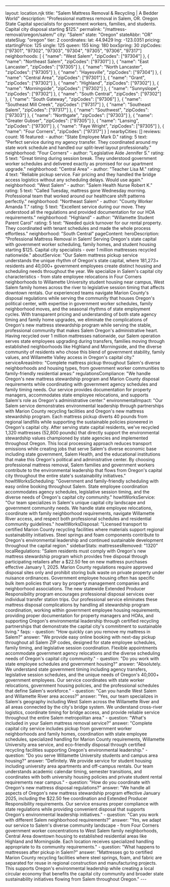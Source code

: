 ---
layout: location.njk
title: "Salem Mattress Removal & Recycling | A Bedder World"
description: "Professional mattress removal in Salem, OR. Oregon State Capital specialists for government workers, families, and students. Capital city disposal starting $125."
permalink: "/mattress-removal/oregon/salem/"
city: "Salem" state: "Oregon" stateAbbr: "OR" stateSlug: "oregon" tier: 2 coordinates: lat: 44.9429 lng: -123.0351 pricing: startingPrice: 125 single: 125 queen: 155 king: 180 boxSpring: 30 zipCodes: ["97301", "97302", "97303", "97304", "97305", "97306", "97317"] neighborhoods: [ { "name": "West Salem", "zipCodes": ["97304"] }, { "name": "Northeast Salem", "zipCodes": ["97301"] }, { "name": "East Lancaster", "zipCodes": ["97305"] }, { "name": "North Lancaster", "zipCodes": ["97305"] }, { "name": "Hayesville", "zipCodes": ["97304"] }, { "name": "Central Area", "zipCodes": ["97301"] }, { "name": "Grant", "zipCodes": ["97302"] }, { "name": "Highland", "zipCodes": ["97302"] }, { "name": "Morningside", "zipCodes": ["97302"] }, { "name": "Sunnyslope", "zipCodes": ["97302"] }, { "name": "South Central", "zipCodes": ["97302"] }, { "name": "South Gateway", "zipCodes": ["97306"] }, { "name": "Southeast Mill Creek", "zipCodes": ["97317"] }, { "name": "Southeast Salem", "zipCodes": ["97317"] }, { "name": "Southwest", "zipCodes": ["97303"] }, { "name": "Northgate", "zipCodes": ["97303"] }, { "name": "Greater Gubser", "zipCodes": ["97305"] }, { "name": "Lansing", "zipCodes": ["97301"] }, { "name": "Faye Wright", "zipCodes": ["97305"] }, { "name": "Four Corners", "zipCodes": ["97317"] } ] nearbyCities: [] reviews: count: 16 featured: - author: "State Employee Mark D." rating: 5 text: "Perfect service during my agency transfer. They coordinated around my state work schedule and handled our split-level layout professionally." neighborhood: "Four Corners" - author: "Legislative Aide Jennifer S." rating: 5 text: "Great timing during session break. They understood government worker schedules and delivered exactly as promised for our apartment upgrade." neighborhood: "Central Area" - author: "Teacher Lisa M." rating: 4 text: "Reliable pickup service. Fair pricing and they handled the bridge access logistics without any scheduling delays. Would use again." neighborhood: "West Salem" - author: "Salem Health Nurse Robert K." rating: 5 text: "Called Tuesday, mattress gone Wednesday morning. Professional team that worked around our healthcare shift patterns perfectly." neighborhood: "Northeast Salem" - author: "County Worker Amanda T." rating: 5 text: "Excellent service during our move. They understood all the regulations and provided documentation for our HOA requirements." neighborhood: "Highland" - author: "Willamette Student Parent Carol" rating: 5 text: "Needed quick turnover for our rental property. They coordinated with tenant schedules and made the whole process effortless." neighborhood: "South Central" pageContent: heroDescription: "Professional Mattress Removal in Salem! Serving Oregon's state capital with government worker scheduling, family homes, and student housing starting $125. Capital city specialists - over 1 million mattresses recycled nationwide." aboutService: "Our Salem mattress pickup service understands the unique rhythm of Oregon's state capital, where 181,273+ residents and 40,000+ government employees create distinct housing and scheduling needs throughout the year. We specialize in Salem's capital city characteristics - from state employee relocations in Four Corners neighborhoods to Willamette University student housing near campus, West Salem family homes across the river to legislative session timing that affects downtown rentals. Our experienced teams navigate Marion County's disposal regulations while serving the community that houses Oregon's political center, with expertise in government worker schedules, family neighborhood moves, and the seasonal rhythms of state employment cycles. With transparent pricing and understanding of both state agency timing and family home upgrades, we eliminate the complications of Oregon's new mattress stewardship program while serving the stable, professional community that makes Salem Oregon's administrative heart. Having recycled over 1 million mattresses nationwide, our Salem operation serves state employees upgrading during transfers, families moving through established neighborhoods like Highland and Morningside, and the diverse community of residents who chose this blend of government stability, family values, and Willamette Valley access in Oregon's capital city." serviceAreasIntro: "Complete mattress pickup throughout Salem's diverse neighborhoods and housing types, from government worker communities to family-friendly residential areas:" regulationsCompliance: "We handle Oregon's new mattress stewardship program and Marion County disposal requirements while coordinating with government agency schedules and family timing needs. Our service provides documentation for property managers, accommodates state employee relocations, and supports Salem's role as Oregon's administrative center." environmentalImpact: "Our Salem service demonstrates environmental leadership through partnerships with Marion County recycling facilities and Oregon's new mattress stewardship program. Each mattress pickup diverts 40 pounds from regional landfills while supporting the sustainable policies pioneered in Oregon's capital city. After serving state capital residents, we've recycled 1,320 mattresses (52,800 pounds) that directly support the environmental stewardship values championed by state agencies and implemented throughout Oregon. This local processing approach reduces transport emissions while creating jobs that serve Salem's diverse economic base including state government, Salem Health, and the educational institutions that make this Oregon's political and administrative center. By choosing professional mattress removal, Salem families and government workers contribute to the environmental leadership that flows from Oregon's capital city throughout the entire state's sustainability initiatives." howItWorksScheduling: "Government and family-friendly scheduling with easy online booking throughout Salem. State employee coordination accommodates agency schedules, legislative session timing, and the diverse needs of Oregon's capital city community." howItWorksService: "Our team specializes in Salem's unique capital city landscape and government community needs. We handle state employee relocations, coordinate with family neighborhood requirements, navigate Willamette River access, and respect both professional schedules and residential community guidelines." howItWorksDisposal: "Licensed transport to certified Marion County recycling facilities where materials support regional sustainability initiatives. Steel springs and foam components contribute to Oregon's environmental leadership and continued sustainable development throughout the capital region." sidebarStats: mattressesRemoved: "1320" localRegulations: "Salem residents must comply with Oregon's new mattress stewardship program which provides free disposal through participating retailers after a $22.50 fee on new mattress purchases effective January 1, 2025. Marion County regulations require approved disposal sites only and prohibit storing bulk waste on private property under nuisance ordinances. Government employee housing often has specific bulk item policies that vary by property management companies and neighborhood associations. The new statewide Extended Producer Responsibility program encourages professional disposal services over individual transfer station trips. Our professional service eliminates these mattress disposal complications by handling all stewardship program coordination, working within government employee housing requirements, providing proper documentation for property managers and HOAs, and supporting Oregon's environmental leadership through certified recycling partnerships that demonstrate the capital city's commitment to sustainable living." faqs: - question: "How quickly can you remove my mattress in Salem?" answer: "We provide easy online booking with next-day pickup throughout all Salem ZIP codes, designed for state employee schedules, family timing, and legislative session coordination. Flexible appointments accommodate government agency relocations and the diverse scheduling needs of Oregon's capital city community." - question: "Do you work with state employee schedules and government housing?" answer: "Absolutely. We understand state government timing including agency transfers, legislative session schedules, and the unique needs of Oregon's 40,000+ government employees. Our service coordinates with state worker relocations, government housing policies, and the professional schedules that define Salem's workforce." - question: "Can you handle West Salem and Willamette River area access?" answer: "Yes, our team specializes in Salem's geography including West Salem across the Willamette River and all areas connected by the city's bridge system. We understand cross-river logistics, coordinate timing for bridge access, and provide reliable service throughout the entire Salem metropolitan area." - question: "What's included in your Salem mattress removal service?" answer: "Complete capital city service includes pickup from government worker neighborhoods and family homes, coordination with state employee schedules, specialized handling for Marion County requirements, Willamette University area service, and eco-friendly disposal through certified recycling facilities supporting Oregon's environmental leadership." - question: "Do you serve Willamette University students and campus area housing?" answer: "Definitely. We provide service for student housing including university area apartments and off-campus rentals. Our team understands academic calendar timing, semester transitions, and coordinates with both university housing policies and private student rental requirements near campus." - question: "How do you coordinate with Oregon's new mattress disposal regulations?" answer: "We handle all aspects of Oregon's new mattress stewardship program effective January 2025, including the $22.50 fee coordination and Extended Producer Responsibility requirements. Our service ensures proper compliance with state regulations while providing convenient disposal that supports Oregon's environmental leadership initiatives." - question: "Can you work with different Salem neighborhood requirements?" answer: "Yes, we adapt our service to Salem's diverse community landscape - from Four Corners government worker concentrations to West Salem family neighborhoods, Central Area downtown housing to established residential areas like Highland and Morningside. Each location receives specialized handling appropriate to its community requirements." - question: "What happens to mattresses after pickup in Salem?" answer: "Mattresses go to certified Marion County recycling facilities where steel springs, foam, and fabric are separated for reuse in regional construction and manufacturing projects. This supports Oregon's environmental leadership while creating a local circular economy that benefits the capital city community and broader state sustainability initiatives flowing from Salem throughout Oregon." ---